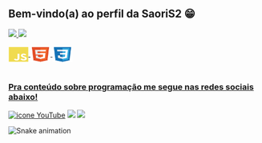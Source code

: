 ## Bem-vindo(a) ao perfil da SaoriS2 😁

 <div>
   <a href="https://github.com/SaoriS2"><img height="180em" src="https://github-readme-stats.vercel.app/api?username=SaoriS2&show_icons=true&theme=synthwave&include_all_commits=true&count_private=true"/>
   <img height="180em" src="https://github-readme-stats.vercel.app/api/top-langs/?username=SaoriS2&layout=compact&langs_count=6&theme=synthwave"/>
</div>
<div style="display: inline_block"><br>
  <img align="center" alt="Js" height="30" width="40" src="https://raw.githubusercontent.com/devicons/devicon/master/icons/javascript/javascript-plain.svg">
  <img align="center" alt="HTML" height="30" width="40" src="https://raw.githubusercontent.com/devicons/devicon/master/icons/html5/html5-original.svg">
  <img align="center" alt="CSS" height="30" width="40" src="https://raw.githubusercontent.com/devicons/devicon/master/icons/css3/css3-original.svg">
</div>
 
 <br>
 
  ### Pra conteúdo sobre programação me segue nas redes sociais abaixo!
 
<div> 
 <a href="https://www.youtube.com/@SaoriS2" target="_blank"><img src="YouTube-DF0101?style=for-the-badge&logo=youtube&logoColor=white" alt="icone YouTube"class="icone" target="_blank"></a>
 <a href="https://www.instagram.com/dianajade321/" target="_blank"><img src="https://img.shields.io/badge/-Instagram-%23E4405F?style=for-the-badge&logo=instagram&logoColor=white> target="_blank"></a>
 <a href="https://www.linkedin.com/in/diana-ferreira-ribeiro-38256436/" target="_blank"><img src="https://img.shields.io/badge/-LinkedIn-%230077B5?style=for-the-badge&logo=linkedin&logoColor=white" target="_blank"></a> 
  
 ![Snake animation](https://github.com/SaoriS2/SaoriS2/blob/output/github-contribution-grid-snake.svg)

</div>
